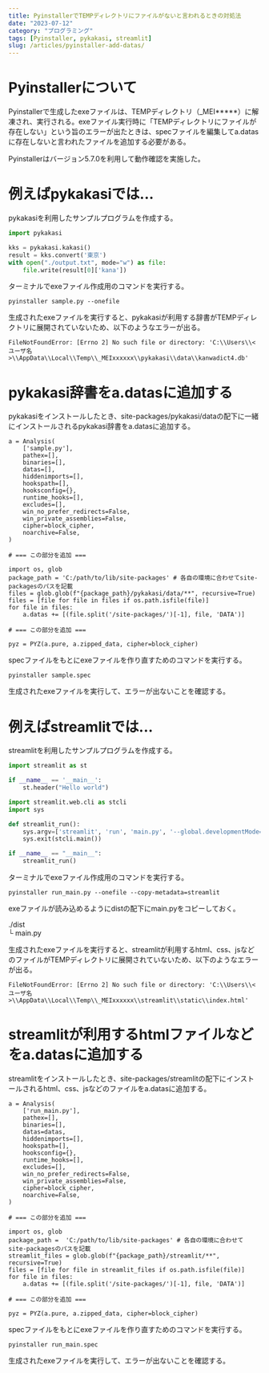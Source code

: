 ```yaml
---
title: PyinstallerでTEMPディレクトリにファイルがないと言われるときの対処法
date: "2023-07-12"
category: "プログラミング"
tags: [Pyinstaller, pykakasi, streamlit]
slug: /articles/pyinstaller-add-datas/
---
```



# Pyinstallerについて

Pyinstallerで生成したexeファイルは、TEMPディレクトリ（_MEI*****）に解凍され、実行される。exeファイル実行時に「TEMPディレクトリにファイルが存在しない」という旨のエラーが出たときは、specファイルを編集してa.datasに存在しないと言われたファイルを追加する必要がある。

Pyinstallerはバージョン5.7.0を利用して動作確認を実施した。

# 例えばpykakasiでは...

pykakasiを利用したサンプルプログラムを作成する。
```python:title=sample.py
import pykakasi

kks = pykakasi.kakasi()
result = kks.convert('東京')
with open("./output.txt", mode="w") as file:
    file.write(result[0]['kana'])
```

ターミナルでexeファイル作成用のコマンドを実行する。

```
pyinstaller sample.py --onefile
```

生成されたexeファイルを実行すると、pykakasiが利用する辞書がTEMPディレクトリに展開されていないため、以下のようなエラーが出る。

```
FileNotFoundError: [Errno 2] No such file or directory: 'C:\\Users\\<ユーザ名>\\AppData\\Local\\Temp\\_MEIxxxxxx\\pykakasi\\data\\kanwadict4.db'
```

# pykakasi辞書をa.datasに追加する

pykakasiをインストールしたとき、site-packages/pykakasi/dataの配下に一緒にインストールされるpykakasi辞書をa.datasに追加する。

```python:title=sample.spec
a = Analysis(
    ['sample.py'],
    pathex=[],
    binaries=[],
    datas=[],
    hiddenimports=[],
    hookspath=[],
    hooksconfig={},
    runtime_hooks=[],
    excludes=[],
    win_no_prefer_redirects=False,
    win_private_assemblies=False,
    cipher=block_cipher,
    noarchive=False,
)

# === この部分を追加 ===

import os, glob
package_path = 'C:/path/to/lib/site-packages' # 各自の環境に合わせてsite-packagesのパスを記載
files = glob.glob(f"{package_path}/pykakasi/data/**", recursive=True)
files = [file for file in files if os.path.isfile(file)]
for file in files:
    a.datas += [(file.split('/site-packages/')[-1], file, 'DATA')]

# === この部分を追加 ===

pyz = PYZ(a.pure, a.zipped_data, cipher=block_cipher)
```

specファイルをもとにexeファイルを作り直すためのコマンドを実行する。

```
pyinstaller sample.spec
```

生成されたexeファイルを実行して、エラーが出ないことを確認する。

# 例えばstreamlitでは...

streamlitを利用したサンプルプログラムを作成する。

```python:title=main.py
import streamlit as st

if __name__ == '__main__':
    st.header("Hello world")
```

```python:title=run_main.py
import streamlit.web.cli as stcli
import sys

def streamlit_run():
    sys.argv=['streamlit', 'run', 'main.py', '--global.developmentMode=false']
    sys.exit(stcli.main())

if __name__ == "__main__":
    streamlit_run()
```

ターミナルでexeファイル作成用のコマンドを実行する。

```
pyinstaller run_main.py --onefile --copy-metadata=streamlit
```

exeファイルが読み込めるようにdistの配下にmain.pyをコピーしておく。

./dist  
└ main.py  

生成されたexeファイルを実行すると、streamlitが利用するhtml、css、jsなどのファイルがTEMPディレクトリに展開されていないため、以下のようなエラーが出る。
```
FileNotFoundError: [Errno 2] No such file or directory: 'C:\\Users\\<ユーザ名>\\AppData\\Local\\Temp\\_MEIxxxxxx\\streamlit\\static\\index.html'
```

# streamlitが利用するhtmlファイルなどをa.datasに追加する

streamlitをインストールしたとき、site-packages/streamlitの配下にインストールされるhtml、css、jsなどのファイルをa.datasに追加する。

```python:title=run_main.spec
a = Analysis(
    ['run_main.py'],
    pathex=[],
    binaries=[],
    datas=datas,
    hiddenimports=[],
    hookspath=[],
    hooksconfig={},
    runtime_hooks=[],
    excludes=[],
    win_no_prefer_redirects=False,
    win_private_assemblies=False,
    cipher=block_cipher,
    noarchive=False,
)

# === この部分を追加 ===

import os, glob
package_path =  'C:/path/to/lib/site-packages' # 各自の環境に合わせてsite-packagesのパスを記載
streamlit_files = glob.glob(f"{package_path}/streamlit/**", recursive=True)
files = [file for file in streamlit_files if os.path.isfile(file)]
for file in files:
    a.datas += [(file.split('/site-packages/')[-1], file, 'DATA')]

# === この部分を追加 ===

pyz = PYZ(a.pure, a.zipped_data, cipher=block_cipher)
```

specファイルをもとにexeファイルを作り直すためのコマンドを実行する。

```
pyinstaller run_main.spec
```

生成されたexeファイルを実行して、エラーが出ないことを確認する。